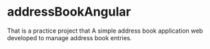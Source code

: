 # addressBookAngular
That is a practice project that A simple address book application web developed to manage address book entries. 

